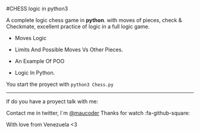 #CHESS logic in python3

A complete logic chess game in **python**. with moves of pieces, check & Checkmate, excellent practice of logic in a full logic game.

- Moves Logic

- Limits And Possible Moves Vs Other Pieces.

- An Example Of POO

- Logic In Python.

You start the proyect with `python3 Chess.py`

------------
If do you have a proyect talk with me:

Contact me in twitter, I´m [@maucoder](http://twitter.com/Maucoder "@maucoder")
Thanks for watch :fa-github-square:

With love from Venezuela <3
